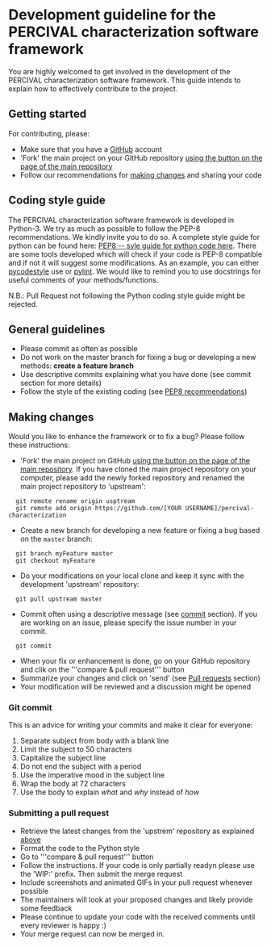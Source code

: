 # Development guideline for the PERCIVAL characterization software framework

You are highly welcomed to get involved in the development of the PERCIVAL characterization software framework.
This guide intends to explain how to effectively contribute to the project.

## Getting started

For contributing, please:
* Make sure that you have a [GitHub](http://www.github.com) account
* 'Fork' the main project on your GitHub repository [using the button on the page of the main repository](https://github.com/percival-desy/percival-characterization#fork-destination-box)
* Follow our recommendations for [making changes](#making-changes) and sharing your code

## Coding style guide

The PERCIVAL characterization software framework is developed in Python-3.
We try as much as possible to follow the PEP-8 recommendations.
We kindly invite you to do so. 
A complete style guide for python can be found here: [PEP8 -- syle guide for python code here](https://www.python.org/dev/peps/pep-0008/).
There are some tools developed which will check if your code is PEP-8 compatible and if not it will suggest some modifications.
As an example, you can either [pycodestyle](https://pypi.org/project/pycodestyle/) use or [pylint](https://www.pylint.org).
We would like to remind you to use docstrings for useful comments of your methods/functions.

N.B.: Pull Request not following the Python coding style guide might be rejected.

## General guidelines

* Please commit as often as possible
* Do not work on the master branch for fixing a bug or developing a new methods: **create a feature branch** 
* Use descriptive commits explaining what you have done (see commit section for more details)
* Follow the style of the existing coding (see [PEP8 recommendations]((https://www.python.org/dev/peps/pep-0008/)))

## Making changes

Would you like to enhance the framework or to fix a bug? Please follow these instructions:

* 'Fork' the main project on GitHub [using the button on the page of the main repository](https://github.com/percival-desy/percival-characterization#fork-destination-box).
If you have cloned the main project repository on your computer, please add the newly forked repository and renamed the main project repository to 'upstream':

```
  git remote rename origin usptream
  git remote add origin https://github.com/[YOUR USERNAME]/percival-characterization
``` 

* Create a new branch for developing a new feature or fixing a bug based on the ```master``` branch:
```
  git branch myFeature master
  git checkout myFeature
```

* Do your modifications on your local clone and keep it sync with the development 'upstream' repository:
```
  git pull upstream master
```

* Commit often using a descriptive message (see [commit](#git-commit) section). If you are working on an issue, please specify the issue number in your commit.
```
  git commit
```

* When your fix or enhancement is done, go on your GitHub repository and clik on the '''compare & pull request''' button
* Summarize your changes and click on 'send' (see [Pull requests](#submitting-a-pull-requests) section)
* Your modification will be reviewed and a discussion might be opened

### Git commit

This is an advice for writing your commits and make it clear for everyone:

1. Separate subject from body with a blank line
2. Limit the subject to 50 characters
3. Capitalize the subject line
4. Do not end the subject with a period
5. Use the imperative mood in the subject line
6. Wrap the body at 72 characters
7. Use the body to explain *what* and *why* instead of *how*

### Submitting a pull request

* Retrieve the latest changes from the 'upstrem' repository as explained [above](#making-changes)
* Format the code to the Python style
* Go to '''compare & pull request''' button
* Follow the instructions. If your code is only partially readyn please use the 'WIP:' prefix. Then submit the merge request
* Include screenshots and animated GIFs in your pull request whenever possible
* The maintainers will look at your proposed changes and likely provide some feedback
* Please continue to update your code with the received comments until every reviewer is happy :)
* Your merge request can now be merged in. 

